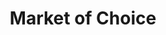 ---
title: "Market of Choice"
url: /portland/market-of-choice-northwest-lost-springs-terrace/
shop: supermarket
---